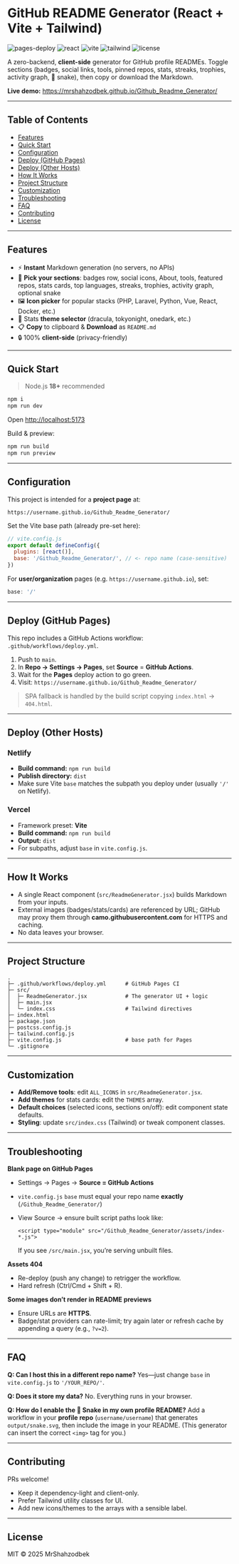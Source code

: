 # GitHub README Generator (React + Vite + Tailwind)

![pages-deploy](https://img.shields.io/github/actions/workflow/status/MrShahzodbek/Github_Readme_Generator/deploy.yml?branch=main&label=Pages%20deploy)
![react](https://img.shields.io/badge/React-18-61dafb?logo=react&logoColor=white)
![vite](https://img.shields.io/badge/Vite-5-646cff?logo=vite&logoColor=white)
![tailwind](https://img.shields.io/badge/TailwindCSS-3-38bdf8?logo=tailwindcss&logoColor=white)
![license](https://img.shields.io/badge/License-MIT-green)

A zero-backend, **client-side** generator for GitHub profile READMEs. Toggle sections (badges, social links, tools, pinned repos, stats, streaks, trophies, activity graph, 🐍 snake), then copy or download the Markdown.

**Live demo:** https://mrshahzodbek.github.io/Github_Readme_Generator/

---

## Table of Contents
- [Features](#features)
- [Quick Start](#quick-start)
- [Configuration](#configuration)
- [Deploy (GitHub Pages)](#deploy-github-pages)
- [Deploy (Other Hosts)](#deploy-other-hosts)
- [How It Works](#how-it-works)
- [Project Structure](#project-structure)
- [Customization](#customization)
- [Troubleshooting](#troubleshooting)
- [FAQ](#faq)
- [Contributing](#contributing)
- [License](#license)

---

## Features
- ⚡ **Instant** Markdown generation (no servers, no APIs)
- 🎯 **Pick your sections**: badges row, social icons, About, tools, featured repos, stats cards, top languages, streaks, trophies, activity graph, optional snake
- 🖼 **Icon picker** for popular stacks (PHP, Laravel, Python, Vue, React, Docker, etc.)
- 🎨 Stats **theme selector** (dracula, tokyonight, onedark, etc.)
- 📋 **Copy** to clipboard & **Download** as `README.md`
- 🔒 100% **client-side** (privacy-friendly)

---

## Quick Start

> Node.js **18+** recommended

```bash
npm i
npm run dev
````

Open [http://localhost:5173](http://localhost:5173)

Build & preview:

```bash
npm run build
npm run preview
```

---

## Configuration

This project is intended for a **project page** at:

```
https://username.github.io/Github_Readme_Generator/
```

Set the Vite base path (already pre-set here):

```js
// vite.config.js
export default defineConfig({
  plugins: [react()],
  base: '/Github_Readme_Generator/', // <- repo name (case-sensitive)
})
```

For **user/organization** pages (e.g. `https://username.github.io`), set:

```js
base: '/'
```

---

## Deploy (GitHub Pages)

This repo includes a GitHub Actions workflow: `.github/workflows/deploy.yml`.

1. Push to `main`.
2. In **Repo → Settings → Pages**, set **Source** = **GitHub Actions**.
3. Wait for the **Pages** deploy action to go green.
4. Visit: `https://username.github.io/Github_Readme_Generator/`

> SPA fallback is handled by the build script copying `index.html` → `404.html`.

---

## Deploy (Other Hosts)

### Netlify

* **Build command:** `npm run build`
* **Publish directory:** `dist`
* Make sure Vite `base` matches the subpath you deploy under (usually `'/'` on Netlify).

### Vercel

* Framework preset: **Vite**
* **Build command:** `npm run build`
* **Output:** `dist`
* For subpaths, adjust `base` in `vite.config.js`.

---

## How It Works

* A single React component (`src/ReadmeGenerator.jsx`) builds Markdown from your inputs.
* External images (badges/stats/cards) are referenced by URL; GitHub may proxy them through **camo.githubusercontent.com** for HTTPS and caching.
* No data leaves your browser.

---

## Project Structure

```
.
├─ .github/workflows/deploy.yml      # GitHub Pages CI
├─ src/
│  ├─ ReadmeGenerator.jsx            # The generator UI + logic
│  ├─ main.jsx
│  └─ index.css                      # Tailwind directives
├─ index.html
├─ package.json
├─ postcss.config.js
├─ tailwind.config.js
├─ vite.config.js                    # base path for Pages
└─ .gitignore
```

---

## Customization

* **Add/Remove tools**: edit `ALL_ICONS` in `src/ReadmeGenerator.jsx`.
* **Add themes** for stats cards: edit the `THEMES` array.
* **Default choices** (selected icons, sections on/off): edit component state defaults.
* **Styling**: update `src/index.css` (Tailwind) or tweak component classes.

---

## Troubleshooting

**Blank page on GitHub Pages**

* Settings → Pages → **Source = GitHub Actions**
* `vite.config.js` `base` must equal your repo name **exactly** (`/Github_Readme_Generator/`)
* View Source → ensure built script paths look like:

  ```
  <script type="module" src="/Github_Readme_Generator/assets/index-*.js">
  ```

  If you see `/src/main.jsx`, you’re serving unbuilt files.

**Assets 404**

* Re-deploy (push any change) to retrigger the workflow.
* Hard refresh (Ctrl/Cmd + Shift + R).

**Some images don’t render in README previews**

* Ensure URLs are **HTTPS**.
* Badge/stat providers can rate-limit; try again later or refresh cache by appending a query (e.g., `?v=2`).

---

## FAQ

**Q: Can I host this in a different repo name?**
Yes—just change `base` in `vite.config.js` to `'/YOUR_REPO/'`.

**Q: Does it store my data?**
No. Everything runs in your browser.

**Q: How do I enable the 🐍 Snake in my own profile README?**
Add a workflow in your **profile repo** (`username/username`) that generates `output/snake.svg`, then include the image in your README. (This generator can insert the correct `<img>` tag for you.)

---

## Contributing

PRs welcome!

* Keep it dependency-light and client-only.
* Prefer Tailwind utility classes for UI.
* Add new icons/themes to the arrays with a sensible label.

---

## License

MIT © 2025 MrShahzodbek

